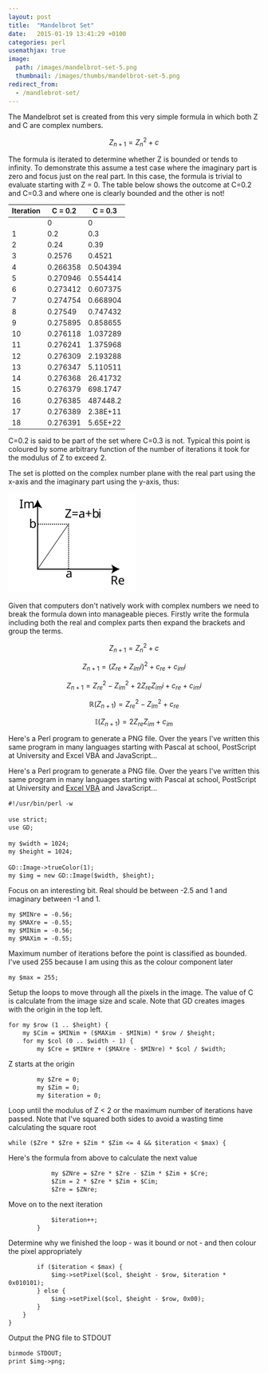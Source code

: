 ```yaml
---
layout: post
title:  "Mandelbrot Set"
date:   2015-01-19 13:41:29 +0100
categories: perl
usemathjax: true
image:
  path: /images/mandelbrot-set-5.png
  thumbnail: /images/thumbs/mandelbrot-set-5.png
redirect_from:
  - /mandlebrot-set/
---
```


The Mandelbrot set is created from this very simple formula in which both Z and C are complex numbers.

$$Z_{n+1}=Z_n^2+c$$

The formula is iterated to determine whether Z is bounded or tends to infinity.  To demonstrate this assume a test case where the imaginary part is zero and focus just on the real part.  In this case, the formula is trivial to evaluate starting with Z = 0.  The table below shows the outcome at C=0.2 and C=0.3 and where one is clearly bounded and the other is not!

| **Iteration** | **C = 0.2** | **C = 0.3** |
| ------------- | ----------- | ----------- |
|               | 0           | 0           |
| 1             | 0.2         | 0.3         |
| 2             | 0.24        | 0.39        |
| 3             | 0.2576      | 0.4521      |
| 4             | 0.266358    | 0.504394    |
| 5             | 0.270946    | 0.554414    |
| 6             | 0.273412    | 0.607375    |
| 7             | 0.274754    | 0.668904    |
| 8             | 0.27549     | 0.747432    |
| 9             | 0.275895    | 0.858655    |
| 10            | 0.276118    | 1.037289    |
| 11            | 0.276241    | 1.375968    |
| 12            | 0.276309    | 2.193288    |
| 13            | 0.276347    | 5.110511    |
| 14            | 0.276368    | 26.41732    |
| 15            | 0.276379    | 698.1747    |
| 16            | 0.276385    | 487448.2    |
| 17            | 0.276389    | 2.38E+11    |
| 18            | 0.276391    | 5.65E+22    |

C=0.2 is said to be part of the set where C=0.3 is not.  Typical this point is coloured by some arbitrary function of the number of iterations it took for the modulus of Z to exceed 2.

The set is plotted on the complex number plane with the real part using the x-axis and the imaginary part using the y-axis, thus:

![](/images/complex-plane.svg)

Given that computers don't natively work with complex numbers we need to break the formula down into manageable pieces.  Firstly write the formula including both the real and complex parts then expand the brackets and group the terms.

$$Z_{n+1}=Z_n^2+c$$

$$Z_{n+1}=(Z_{re}+Z_{im}i)^2+c_{re}+c_{im}i$$

$$Z_{n+1}=Z_{re}^2-Z_{im}^2+2Z_{re}Z_{im}i+c_{re}+c_{im}i$$

$$\mathbb R(Z_{n+1})=Z_{re}^2-Z_{im}^2+c_{re}$$

$$\mathbb I(Z_{n+1})=2Z_{re}Z_{im}+c_{im}$$

Here's a Perl program to generate a PNG file.  Over the years I've written this same program in many languages starting with Pascal at school, PostScript at University and Excel VBA and JavaScript...

Here's a Perl program to generate a PNG file.  Over the years I've written this same program in many languages starting with Pascal at school, PostScript at University and [Excel VBA](/downloads/mandelbrot.xlsm) and JavaScript...

    #!/usr/bin/perl -w
    
    use strict;
    use GD;
    
    my $width = 1024;
    my $height = 1024;
    
    GD::Image->trueColor(1);
    my $img = new GD::Image($width, $height);

Focus on an interesting bit. Real should be between -2.5 and 1 and
imaginary between -1 and 1.

    my $MINre = -0.56;
    my $MAXre = -0.55;
    my $MINim = -0.56;
    my $MAXim = -0.55;


Maximum number of iterations before the point is classified as bounded.
I've used 255 because I am using this as the colour component later

    my $max = 255;

Setup the loops to move through all the pixels in the image. The value
of C is calculate from the image size and scale. Note that GD creates
images with the origin in the top left.

    for my $row (1 .. $height) {
        my $Cim = $MINim + ($MAXim - $MINim) * $row / $height;
        for my $col (0 .. $width - 1) {
            my $Cre = $MINre + ($MAXre - $MINre) * $col / $width;

Z starts at the origin

            my $Zre = 0;
            my $Zim = 0;
            my $iteration = 0;

Loop until the modulus of Z \< 2 or the maximum number of iterations
have passed. Note that I've squared both sides to avoid a wasting time
calculating the square root

    while ($Zre * $Zre + $Zim * $Zim <= 4 && $iteration < $max) {

Here's the formula from above to calculate the next value

                my $ZNre = $Zre * $Zre - $Zim * $Zim + $Cre;
                $Zim = 2 * $Zre * $Zim + $Cim;
                $Zre = $ZNre;

Move on to the next iteration

                $iteration++;
            }


Determine why we finished the loop - was it bound or not - and then
colour the pixel appropriately

            if ($iteration < $max) {
                $img->setPixel($col, $height - $row, $iteration * 0x010101);
            } else {
                $img->setPixel($col, $height - $row, 0x00);
            }
        }
    }

Output the PNG file to STDOUT

    binmode STDOUT;
    print $img->png;
